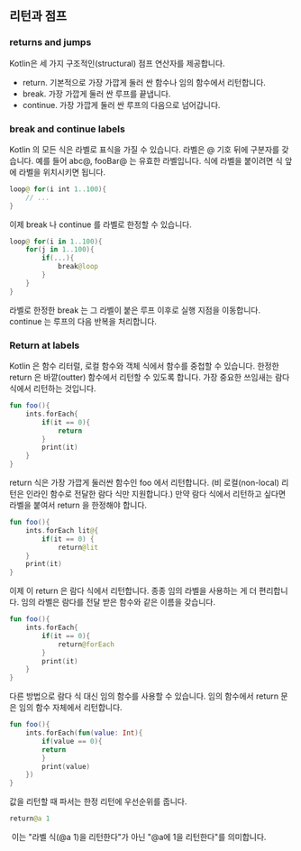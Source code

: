 ## 리턴과 점프

### returns and jumps

Kotlin은 세 가지 구조적인(structural) 점프 연산자를 제공합니다.

- return. 기본적으로 가장 가깝게 둘러 싼 함수나 임의 함수에서 리턴합니다.
- break. 가장 가깝게 둘러 싼 루프를 끝냅니다.
- continue. 가장 가깝게 둘러 싼 루프의 다음으로 넘어갑니다.

### break and continue labels

Kotlin 의 모든 식은 라벨로 표식을 가질 수 있습니다. 라벨은 @ 기호 뒤에 구분자를 갖습니다. 예를 들어 abc@, fooBar@ 는 유효한 라벨입니다. 식에 라벨을 붙이려면 식 앞에 라벨을 위치시키면 됩니다.

~~~kotlin
loop@ for(i int 1..100){
    // ...
}
~~~

이제 break 나  continue 를 라벨로 한정할 수 있습니다.

~~~kotlin
loop@ for(i in 1..100){
    for(j in 1..100){
        if(...){
            break@loop
        }
    }
}
~~~

라벨로 한정한 break 는 그 라벨이 붙은 루프 이후로 실행 지점을 이동합니다. continue 는 루프의 다음 반복을 처리합니다.

### Return at labels

Kotlin 은 함수 리터럴, 로컬 함수와 객체 식에서 함수를 중첩할 수 있습니다. 한정한 return 은 바깥(outter) 함수에서 리턴할 수 있도록 합니다. 가장 중요한 쓰임새는 람다 식에서 리턴하는 것입니다.

~~~kotlin
fun foo(){
    ints.forEach{
        if(it == 0){
            return
        }
        print(it)
    }
}
~~~

return 식은 가장 가깝게 둘러싼 함수인 foo 에서 리턴합니다. (비 로컬(non-local) 리턴은 인라인 함수로 전달한 람다 식만 지원합니다.) 만약 람다 식에서 리턴하고 싶다면 라벨을 붙여서 return 을 한정해야 합니다.

~~~kotlin
fun foo(){
    ints.forEach lit@{
        if(it == 0) {
        	return@lit
    }
    print(it)
}
~~~

이제 이 return 은 람다 식에서 리턴합니다. 종종 임의 라벨을 사용하는 게 더 편리합니다. 임의 라벨은 람다를 전달 받은 함수와 같은 이름을 갖습니다.

~~~kotlin
fun foo(){
    ints.forEach{
        if(it == 0){
            return@forEach
        }
        print(it)
    }
}
~~~

다른 방법으로 람다 식 대신 임의 함수를 사용할 수 있습니다. 임의 함수에서 return 문은 임의 함수 자체에서 리턴합니다.

~~~kotlin
fun foo(){
    ints.forEach(fun(value: Int){
        if(value == 0){
        return
        }
        print(value)
    })
}
~~~

값을 리턴할 때 파서는 한정 리턴에 우선순위를 줍니다.

~~~kotlin
return@a 1
~~~

​	이는 "라벨 식(@a 1)을 리턴한다"가 아닌 "@a에 1을 리턴한다"를 의미합니다.